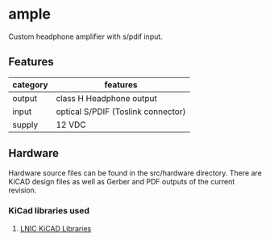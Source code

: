 # ample
Custom headphone amplifier with s/pdif input.

## Features
| category | features                                                                       |
|----------|--------------------------------------------------------------------------------|
| output   | class H Headphone output                                                       |
| input    | optical S/PDIF (Toslink connector)                                             |
| supply   | 12 VDC                                                                         |

## Hardware
Hardware source files can be found in the src/hardware directory. There are KiCAD design files as well as Gerber and PDF outputs of the current revision.

### KiCad libraries used
1. [LNIC KiCAD Libraries](https://github.com/LateNightIceCream/LNIC-kicad-libraries)
